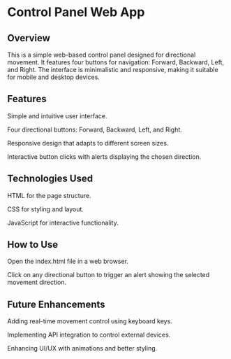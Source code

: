 # Control Panel Web App

## Overview

This is a simple web-based control panel designed for directional movement. It features four buttons for navigation: Forward, Backward, Left, and Right. The interface is minimalistic and responsive, making it suitable for mobile and desktop devices.

## Features

Simple and intuitive user interface.

Four directional buttons: Forward, Backward, Left, and Right.

Responsive design that adapts to different screen sizes.

Interactive button clicks with alerts displaying the chosen direction.

## Technologies Used

HTML for the page structure.

CSS for styling and layout.

JavaScript for interactive functionality.

## How to Use

Open the index.html file in a web browser.

Click on any directional button to trigger an alert showing the selected movement direction.

## Future Enhancements

Adding real-time movement control using keyboard keys.

Implementing API integration to control external devices.

Enhancing UI/UX with animations and better styling.
